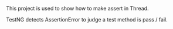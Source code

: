 This project is used to show how to make assert in Thread.

TestNG detects AssertionError to judge a test method is pass / fail.


